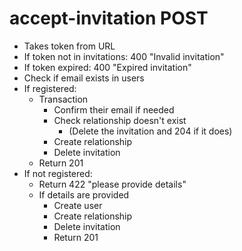 # accept-invitation POST

- Takes token from URL
- If token not in invitations: 400 "Invalid invitation"
- If token expired: 400 "Expired invitation"
- Check if email exists in users
- If registered:
  - Transaction
    - Confirm their email if needed
    - Check relationship doesn't exist
      - (Delete the invitation and 204 if it does)
    - Create relationship
    - Delete invitation
  - Return 201
- If not registered:
  - Return 422 "please provide details"
  - If details are provided
    - Create user
    - Create relationship
    - Delete invitation
    - Return 201

